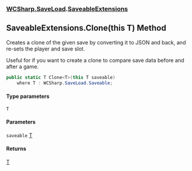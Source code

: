 ### [WCSharp.SaveLoad](WCSharp.SaveLoad.md 'WCSharp.SaveLoad').[SaveableExtensions](WCSharp.SaveLoad.SaveableExtensions.md 'WCSharp.SaveLoad.SaveableExtensions')

## SaveableExtensions.Clone<T>(this T) Method

Creates a clone of the given save by converting it to JSON and back, and re-sets the player and save slot.  
  
Useful for if you want to create a clone to compare save data before and after a game.

```csharp
public static T Clone<T>(this T saveable)
    where T : WCSharp.SaveLoad.Saveable;
```
#### Type parameters

<a name='WCSharp.SaveLoad.SaveableExtensions.Clone_T_(thisT).T'></a>

`T`
#### Parameters

<a name='WCSharp.SaveLoad.SaveableExtensions.Clone_T_(thisT).saveable'></a>

`saveable` [T](WCSharp.SaveLoad.SaveableExtensions.Clone_T_(thisT).md#WCSharp.SaveLoad.SaveableExtensions.Clone_T_(thisT).T 'WCSharp.SaveLoad.SaveableExtensions.Clone<T>(this T).T')

#### Returns
[T](WCSharp.SaveLoad.SaveableExtensions.Clone_T_(thisT).md#WCSharp.SaveLoad.SaveableExtensions.Clone_T_(thisT).T 'WCSharp.SaveLoad.SaveableExtensions.Clone<T>(this T).T')